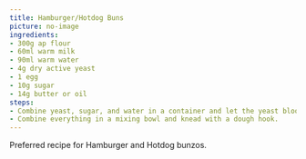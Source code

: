 ```yaml
---
title: Hamburger/Hotdog Buns
picture: no-image
ingredients:
- 300g ap flour
- 60ml warm milk
- 90ml warm water
- 4g dry active yeast
- 1 egg
- 10g sugar
- 14g butter or oil
steps:
- Combine yeast, sugar, and water in a container and let the yeast bloom.
- Combine everything in a mixing bowl and knead with a dough hook.
---
```


Preferred recipe for Hamburger and Hotdog bunzos.